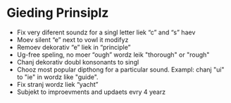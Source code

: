 # Gieding Prinsiplz

* Fix very diferent soundz for a singl letter liek “c” and “s” haev
* Moev silent “e” next to vowl it modifyz
* Remoev dekorativ “e” liek in “principle” 
* Ug-free speling, no moer “ough” wordz leik "thorough" or "rough"
* Chanj dekorativ doubl konsonants to singl
* Chooz most popular dipthong for a particular sound. Exampl: chanj "ui" to "ie" in wordz like "guide".
* Fix stranj wordz liek “yacht”
* Subjekt to improevments and updaets evry 4 yearz
